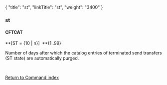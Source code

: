 {
    "title": "st",
    "linkTitle": "st",
    "weight": "3400"
}<span id="st"></span>

### st

#### CFTCAT

**[ST = {<span class="underline">10</span> &#124; n}]  **{1..99}

Number of days after which the catalog entries of terminated send transfers
(ST state) are automatically purged.

 

[Return to Command index](../../)
